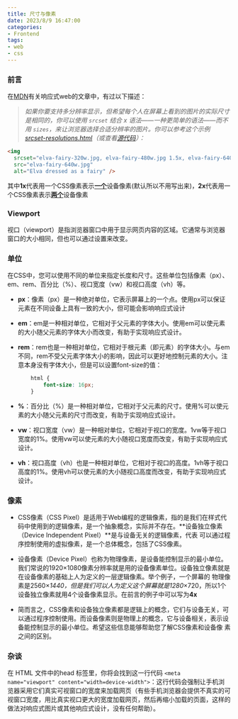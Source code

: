 ```yaml
---
title: 尺寸与像素
date: 2023/8/9 16:47:00
categories:
- Frontend
tags:
- web
- css
---
```


### 前言

在[MDN](https://developer.mozilla.org/zh-CN/docs/Learn/HTML/Introduction_to_HTML)有关响应式web的文章中，有过以下描述：

> *如果你要支持多分辨率显示，但希望每个人在屏幕上看到的图片的实际尺寸是相同的，你可以使用 `srcset` 结合 x 语法——一种更简单的语法——而不用 `sizes`，来让浏览器选择合适分辨率的图片。你可以参考这个示例 [srcset-resolutions.html](https://mdn.github.io/learning-area/html/multimedia-and-embedding/responsive-images/srcset-resolutions.html)（或查看[源代码](https://github.com/mdn/learning-area/blob/main/html/multimedia-and-embedding/responsive-images/srcset-resolutions.html)）：*

```html
<img
  srcset="elva-fairy-320w.jpg, elva-fairy-480w.jpg 1.5x, elva-fairy-640w.jpg 2x"
  src="elva-fairy-640w.jpg"
  alt="Elva dressed as a fairy" />

```

其中**1x**代表用一个CSS像素表示<u>**一个**</u>设备像素(默认所以不用写出来)，**2x**代表用一个CSS像素表示<u>**两个**</u>设备像素



### Viewport

视口（viewport）是指浏览器窗口中用于显示网页内容的区域。它通常与浏览器窗口的大小相同，但也可以通过设置来改变。


### 单位
在CSS中，您可以使用不同的单位来指定长度和尺寸。这些单位包括像素（px）、em、rem、百分比（%）、视口宽度（vw）和视口高度（vh）等。

- **px**：像素（px）是一种绝对单位，它表示屏幕上的一个点。使用px可以保证元素在不同设备上具有一致的大小，但可能会影响响应式设计

- **em**：em是一种相对单位，它相对于父元素的字体大小。使用em可以使元素的大小随父元素的字体大小而改变，有助于实现响应式设计。

- **rem**：rem也是一种相对单位，它相对于根元素（即<html>元素）的字体大小。与em不同，rem不受父元素字体大小的影响，因此可以更好地控制元素的大小。注意<html>本身没有字体大小，但是可以设置font-size的值：

    ```css
        html {
        	font-size: 16px;
        }
    ```

- **%**：百分比（%）是一种相对单位，它相对于父元素的尺寸。使用%可以使元素的大小随父元素的尺寸而改变，有助于实现响应式设计。

- **vw**：视口宽度（vw）是一种相对单位，它相对于视口的宽度。1vw等于视口宽度的1%。使用vw可以使元素的大小随视口宽度而改变，有助于实现响应式设计。

- **vh**：视口高度（vh）也是一种相对单位，它相对于视口的高度。1vh等于视口高度的1%。使用vh可以使元素的大小随视口高度而改变，有助于实现响应式设计。


### 像素
- CSS像素（CSS Pixel）是适用于Web编程的逻辑像素，指的是我们在样式代码中使用到的逻辑像素，是一个抽象概念，实际并不存在。**设备独立像素（Device Independent Pixel）**是与设备无关的逻辑像素，代表  可以通过程序控制使用的虚拟像素，是一个总体概念，包括了CSS像素。

- 设备像素（Device Pixel）也称为物理像素，是设备能控制显示的最小单位。我们常说的1920×1080像素分辨率就是用的设备像素单位。设备独立像素就是在设备像素的基础上人为定义的一层逻辑像素。举个例子，一个屏幕的   物理像素是2560×*1440，但是我们可以人为定义这个屏幕就是1280*×720，所以1个设备独立像素就用4个设备像素显示。在前言的例子中可以写为**4x**

- 简而言之，CSS像素和设备独立像素都是逻辑上的概念，它们与设备无关，可以通过程序控制使用。而设备像素则是物理上的概念，它与设备相关，表示设备能控制显示的最小单位。希望这些信息能够帮助您了解CSS像素和设备像  素之间的区别。

### 杂谈

在 HTML 文件中的head 标签里，你将会找到这一行代码 `<meta name="viewport" content="width=device-width">`：这行代码会强制让手机浏览器采用它们真实可视窗口的宽度来加载网页（有些手机浏览器会提供不真实的可视窗口宽度，用比真实视口更大的宽度加载网页，然后再缩小加载的页面，这样的做法对响应式图片或其他响应式设计，没有任何帮助）。
